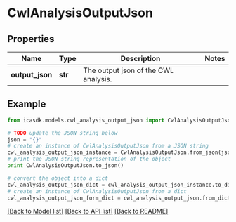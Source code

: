 # CwlAnalysisOutputJson


## Properties
Name | Type | Description | Notes
------------ | ------------- | ------------- | -------------
**output_json** | **str** | The output json of the CWL analysis. | 

## Example

```python
from icasdk.models.cwl_analysis_output_json import CwlAnalysisOutputJson

# TODO update the JSON string below
json = "{}"
# create an instance of CwlAnalysisOutputJson from a JSON string
cwl_analysis_output_json_instance = CwlAnalysisOutputJson.from_json(json)
# print the JSON string representation of the object
print CwlAnalysisOutputJson.to_json()

# convert the object into a dict
cwl_analysis_output_json_dict = cwl_analysis_output_json_instance.to_dict()
# create an instance of CwlAnalysisOutputJson from a dict
cwl_analysis_output_json_form_dict = cwl_analysis_output_json.from_dict(cwl_analysis_output_json_dict)
```
[[Back to Model list]](../README.md#documentation-for-models) [[Back to API list]](../README.md#documentation-for-api-endpoints) [[Back to README]](../README.md)


